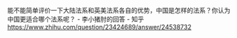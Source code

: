 能不能简单评价一下大陆法系和英美法系各自的优势，中国是怎样的法系？你认为中国更适合哪个法系呢？ - 李小猪肘的回答 - 知乎
https://www.zhihu.com/question/23424689/answer/24538732
